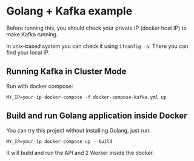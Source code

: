 # Golang + Kafka example


Before running this, you should check your private IP (docker host IP) to make Kafka running.

In unix-based system you can check it using `ifconfig -a`. There you can find your local IP.


## Running Kafka in Cluster Mode

Run with docker compose:

```
MY_IP=your-ip docker-compose -f docker-compose-kafka.yml up
```


## Build and run Golang application inside Docker

You can try this project without installing Golang, just run:

```
MY_IP=your-ip docker-compose up --build
```

It will build and run the API and 2 Worker inside the docker.

